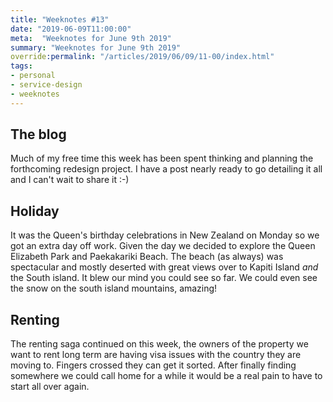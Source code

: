 ```yaml
---
title: "Weeknotes #13"
date: "2019-06-09T11:00:00"
meta:  "Weeknotes for June 9th 2019"
summary: "Weeknotes for June 9th 2019"
override:permalink: "/articles/2019/06/09/11-00/index.html"
tags:
- personal
- service-design
- weeknotes
---
```


## The blog

Much of my free time this week has been spent thinking and planning the forthcoming redesign project. I have a post nearly ready to go detailing it all and I can't wait to share it :-)

## Holiday

It was the Queen's birthday celebrations in New Zealand on Monday so we got an extra day off work. Given the day we decided to explore the Queen Elizabeth Park and Paekakariki  Beach. The beach (as always) was spectacular and mostly deserted with great views over to Kapiti Island *and* the South island. It blew our mind you could see so far. We could even see the snow on the south island mountains, amazing!

## Renting

The renting saga continued on this week, the owners of the  property we want to rent long term are having visa issues with the country they are moving to. Fingers crossed they can get it sorted. After finally finding somewhere we could call home for a while it would be a real pain to have to start all over again.
